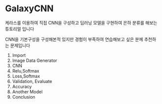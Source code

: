# GalaxyCNN

케라스를 이용하여 직접 CNN을 구성하고 딥러닝 모델을 구현하여 은하 분류를 해보는 튜토리얼 입니다

CNN을 기본구성을 구성해본적 있지만 경험이 부족하여 연습해보고 싶은 분께 추천하는 문제입니다

1. Import
2. Image Data Generator
3. CNN
4. Relu,Softmax
5. Loss,Softmax
6. Validation, Evaluate
7. Accuracy
8. Another Model
9. Conclusion
